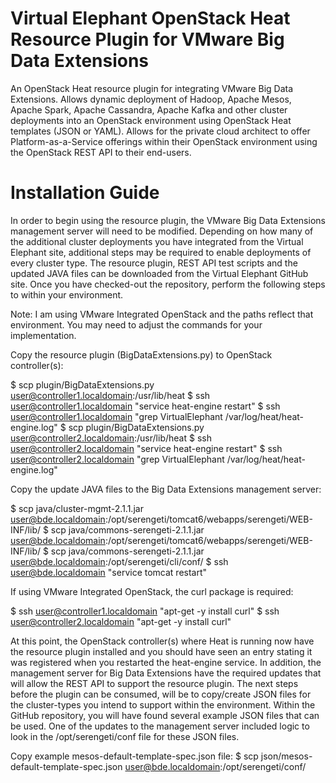 # Virtual Elephant OpenStack Heat Resource Plugin for VMware Big Data Extensions

An OpenStack Heat resource plugin for integrating VMware Big Data Extensions. Allows dynamic deployment of Hadoop, Apache Mesos, Apache Spark, Apache Cassandra, Apache Kafka and other cluster deployments into an OpenStack environment using OpenStack Heat templates (JSON or YAML). Allows for the private cloud architect to offer Platform-as-a-Service offerings within their OpenStack environment using the OpenStack REST API to their end-users.

# Installation Guide

In order to begin using the resource plugin, the VMware Big Data Extensions management server will need to be modified. Depending on how many of the additional cluster deployments you have integrated from the Virtual Elephant site, additional steps may be required to enable deployments of every cluster type. The resource plugin, REST API test scripts and the updated JAVA files can be downloaded from the Virtual Elephant GitHub site. Once you have checked-out the repository, perform the following steps to within your environment.

Note: I am using VMware Integrated OpenStack and the paths reflect that environment. You may need to adjust the commands for your implementation.

Copy the resource plugin (BigDataExtensions.py) to OpenStack controller(s):

$ scp plugin/BigDataExtensions.py user@controller1.localdomain:/usr/lib/heat
$ ssh user@controller1.localdomain "service heat-engine restart"
$ ssh user@controller1.localdomain "grep VirtualElephant /var/log/heat/heat-engine.log"
$ scp plugin/BigDataExtensions.py user@controller2.localdomain:/usr/lib/heat
$ ssh user@controller2.localdomain "service heat-engine restart"
$ ssh user@controller2.localdomain "grep VirtualElephant /var/log/heat/heat-engine.log"

Copy the update JAVA files to the Big Data Extensions management server:

$ scp java/cluster-mgmt-2.1.1.jar user@bde.localdomain:/opt/serengeti/tomcat6/webapps/serengeti/WEB-INF/lib/
$ scp java/commons-serengeti-2.1.1.jar user@bde.localdomain:/opt/serengeti/tomcat6/webapps/serengeti/WEB-INF/lib/
$ scp java/commons-serengeti-2.1.1.jar user@bde.localdomain:/opt/serengeti/cli/conf/
$ ssh user@bde.localdomain "service tomcat restart"

If using VMware Integrated OpenStack, the curl package is required:

$ ssh user@controller1.localdomain "apt-get -y install curl"
$ ssh user@controller2.localdomain "apt-get -y install curl"

At this point, the OpenStack controller(s) where Heat is running now have the resource plugin installed and you should have seen an entry stating it was registered when you restarted the heat-engine service. In addition, the management server for Big Data Extensions have the required updates that will allow the REST API to support the resource plugin. The next steps before the plugin can be consumed, will be to copy/create JSON files for the cluster-types you intend to support within the environment. Within the GitHub repository, you will have found several example JSON files that can be used. One of the updates to the management server included logic to look in the /opt/serengeti/conf file for these JSON files.

Copy example mesos-default-template-spec.json file:
$ scp json/mesos-default-template-spec.json user@bde.localdomain:/opt/serengeti/conf/
